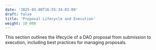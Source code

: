 ```yaml
---
date: '2025-03-09T16:55:34-03:00'
draft: false
title: 'Proposal Lifecycle and Execution'
weight: 10_000
---
```


This section outlines the lifecycle of a DAO proposal from submission to execution, including best practices for managing proposals.